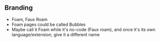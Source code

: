 ## Branding

- Foam, Faux Roam
- Foam pages could be called Bubbles
- Maybe call it Foam while it's no-code (Faux roam), and once it's its own language/extension, give it a different name